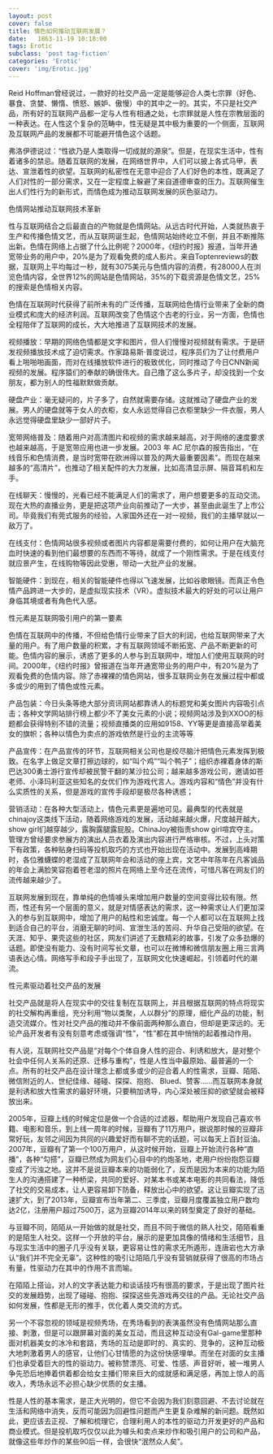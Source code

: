 ```yaml
---
layout: post
cover: false
title: 情色如何推动互联网发展？
date:   1863-11-19 10:18:00
tags: Erotic
subclass: 'post tag-fiction'
categories: 'Erotic'
cover: 'img/Erotic.jpg'
---
```


Reid Hoffman曾经说过，一款好的社交产品一定是能够迎合人类七宗罪（好色、暴食、贪婪、懒惰、愤怒、嫉妒、傲慢）中的其中之一的。其实，不只是社交产品，所有好的互联网产品都一定与人性有相通之处，七宗罪就是人性在宗教层面的一种表达。在人性这个复杂的范畴中，性无疑是其中极为重要的一个侧面，互联网及互联网产品的发展都不可能避开情色这个话题。

弗洛伊德说过：“性欲乃是人类取得一切成就的源泉”。但是，在现实生活中，性有着诸多的禁忌。随着互联网的发展，在网络世界中，人们可以披上各式马甲，表达、宣泄着性的欲望。互联网的私密性在无意中迎合了人们好色的本性，既满足了人们对性的一部分需求，又在一定程度上躲避了来自道德审查的压力。互联网催生出人们性行为的新形式，而情色成为推动互联网发展的灰色驱动力。

色情网站推动互联网技术革新

性与互联网结合之后最直白的产物就是色情网站。从远古时代开始，人类就热衷于生产和传播色情文艺，而从互联网诞生起，色情网站始终屹立不倒，并且不断推陈出新。色情在网络上占据了什么比例呢？2000年，《纽约时报》报道，当年开通宽带业务的用户中，20%是为了观看免费的成人影片。来自Toptenreviews的数据，互联网上平均每过一秒，就有3075美元与色情内容的消费，有28000人在浏览色情内容，全世界12%的网站是色情网站，35%的下载资源是色情文艺，25%的搜索是色情相关内容。

色情在互联网时代获得了前所未有的广泛传播，互联网给色情行业带来了全新的商业模式和庞大的经济利润。互联网改变了色情这个古老的行业，另一方面，色情也全程陪伴了互联网的成长，大大地推进了互联网技术的发展。

视频播放：早期的网络色情都是文字和图片，但人们慢慢对视频就有需求。于是研发视频播放技术成了迫切需求。作家路易斯·普度说过，程序员们为了让付费用户看上啪啪啪画面，而对在线播放软件进行的极致优化，同时推动了今日CNN新闻视频的发展。程序猿们的奉献的确很伟大。自己撸了这么多片子，却没找到一个女朋友，都为别人的性福默默做贡献。

硬盘产业：毫无疑问的，片子多了，自然就需要存储。这就推动了硬盘产业的发展。男人的硬盘就等于女人的衣柜，女人永远觉得自己衣柜里缺少一件衣服，男人永远觉得硬盘里缺少一部好片子。

宽带网络普及：随着用户对高清图片和视频的需求越来越高，对于网络的速度要求也越来越高，于是宽带应用也进一步发展。2003 年 AC 尼尔森的报告指出，“在线音乐和色情消费，是当时宽带在欧洲得以普及的两大最重要因素”。而现在越来越多的“高清片”，也推动了相关配件的大力发展，比如高清显示屏、隔音耳机和左手。

在线聊天：慢慢的，光看已经不能满足人们的需求了，用户想要更多的互动交流。现在大热的直播业务，更是把这项产业向前推动了一大步，甚至由此诞生了上市公司。毕竟我们有莞式服务的经验，人家国外还在一对一视频，我们的主播早就以一敌万了。

在线支付：色情网站很多视频或者图片内容都是需要付费的，如何让用户在大脑充血时快速的看到他们最想要的东西而不等待，就成了一个刚性需求。于是在线支付就应景产生，在线购物等因此受惠，带动一大批产业的发展。

智能硬件：到现在，相关的智能硬件也得以飞速发展，比如谷歌眼镜。而真正令色情产品跨进一大步的，是虚拟现实技术（VR）。虚拟技术最大的好处的可以让用户身临其境或者有角色代入感。

性元素是互联网吸引用户的第一要素

色情在互联网中的传播，不但给色情行业带来了巨大的利润，也给互联网带来了大量的用户。有了用户数量的积累，才有互联网领域不断拓宽、产品不断更新的可能。色情内容的展示，诱惑了更多的人参与到互联网中，增加人们使用互联网的时间。2000年，《纽约时报》曾报道在当年开通宽带业务的用户中，有20%是为了观看免费的色情内容。除了赤裸裸的情色网站，很多互联网业务在发展过程中都或多或少的用到了情色或性元素。

产品包装：今日头条等绝大部分资讯网站都靠诱人的标题党和美女图片内容吸引点击；各种文学网站排行榜上都少不了美女元素的小说；视频网站涉及到XXOO的标题都会获得特别不错的流量；视频直播类的应用如9158、YY等更是直接高举着美女的旗帜；各种以情色为卖点的游戏依然是行业的主流等等

产品宣传：在产品宣传的环节，互联网相关公司也是绞尽脑汁把情色元素发挥到极致。在名字上做足文章打擦边球的，如“叫个鸡”“叫个鸭子”；组织赤裸着身体的斯巴达300勇士游行宣传却被民警干翻的某沙拉公司；越来越多游戏公司，邀请如苍老师、小泽玛利亚这些知名的女优们作为游戏代言人。游戏内容和“情色”并没有什么实质性的关系，但是游戏的宣传手段却是极尽各种诱惑；

营销活动：在各种大型活动上，情色元素更是遍地可见。最典型的代表就是chinajoy这类线下活动，随着网络游戏的发展，活动越来越火爆，尺度越开越大，show girl们越穿越少，露胸露腿露屁股。ChinaJoy被指责show girl喧宾夺主。管理方曾经要求参展方的演出人员衣着及演出内容进行严格审核。不过，上头对策下有政策，各种贴身扫码等投机取巧的方式也开始出现在活动中。发展到高峰期时，各位雅蠛蝶的老湿成了互联网年会和活动的座上宾，文艺中年陈年在凡客诚品的年会上满脸笑容抱着苍老湿的照片在网络上至今还在流传，可惜凡客在网友们的流传越来越少了。

互联网发展到现在，靠单纯的色情噱头来增加用户数量的空间变得比较有限。然而，性还有另一个层面的意义，就是对情感表达的需求，这一种需求让人们更加深入的参与到互联网中，增加了用户的粘性和忠诚度。每一个人都可以在互联网上找到适合自己的平台，消磨无聊的时间、宣泄生活的苦闷、升华自己受阻的欲望。在天涯、知乎、果壳这些的社区，网友们讲述了无数精彩的故事，引发了众多劲爆的话题。即使没有能力、没有时间写长文章，也可以在微博和微信朋友圈上用三言两语表达心情。网络写手和段子手出现了，互联网文化快速崛起，引领着时代的潮流。

性元素驱动着社交产品的发展

社交产品就是将人在现实中的交往复制在互联网上，并且根据互联网的特点将现实的社交解构再重组，充分利用“物以类聚，人以群分”的原理，细化产品的功能，制造交流媒介。性对社交产品的推动并不像前面两种那么直白，但却是更深远的。无论产品开发者有没有刻意考虑或强调“性”，“性”都在其中悄悄的起着推动作用。

有人说，互联网社交产品是“对每个个体自身人性的迎合、利诱和放大，是对整个社会中任何人关系的还原、迁移与重构”，性是人性当中最原始、最普遍的一个点。所有的社交产品在设计理念上都或多或少的迎合着人的性需求，豆瓣、陌陌、微信附近的人、世纪佳缘、碰碰、探探、抱抱、 Blued、赞客……而互联网本身就是利诱和放大性需求的最好环境，只要稍加诱导，内心深处被压抑的欲望就会被释放出来。

2005年，豆瓣上线的时候定位是做一个合适的过滤器，帮助用户发现自己喜欢书籍、电影和音乐，到上线一周年的时候，豆瓣有了11万用户，据说那时候的豆瓣非常好玩，友邻之间因为共同的兴趣爱好而有聊不完的话题，可以每天上百封豆油。2007年，豆瓣有了第一个100万用户，从这时候开始，豆瓣上开始流行各种“直播”，各种“勾搭”，豆瓣已然成为网友们心目中的约炮圣地，老用户纷纷抱怨豆瓣变成了污浊之地。这并不是说豆瓣本来的功能弱化了，反而是因为本来的功能为陌生人的沟通搭建了一种桥梁，共同的爱好、对某本书或某本电影的共同看法，降低了社交的交易成本，让人更容易卸下防备，释放出心中的欲望。这让豆瓣实现了迅速扩大，到了2013年，豆瓣宣布当年第二、三季度，豆瓣月度覆盖独立用户数均达2亿，注册用户超过7500万，这为豆瓣2014年以来的转型奠定了良好的基础。

与豆瓣不同，陌陌从一开始做的就是社交，而且不同于微信的熟人社交，陌陌看重的是陌生人社交。这样一个开放的平台，展示的是更加具像的情绪和生活细节，且与现实生活中的圈子几乎没有关联，更容易让性的需求无所遁形，连唐岩也大方承认“我们并不完全无辜”。这种性的吸引让陌陌几乎没有营销就获得了很高的市场占有量，性驱动力在其中的作用不言而喻。

在陌陌上搭讪，对人的文字表达能力和谈话技巧有很高的要求，于是出现了图片社交的发展趋势，出现了碰碰、抱抱、探探这些先游戏再交往的产品。无论社交产品如何发展，性都是无形的推手，优化着人类交流的方式。

另一个不容忽视的领域是视频秀场，在秀场看到的表演虽然没有色情网站那么直接、刺激，但是可以跟屏幕对面的美女互动，而且这种互动没有Gal-game里那种面对机器美女的冰冷和套路，秀场的互动是即时的、真实的、竞争的，这种互动极大地刺激着男人的感官，让他们心甘情愿的为这份快感埋单。而坐在对面的女主播们也承受着巨大的性的驱动力。被称赞漂亮、可爱、性感、声音好听，被一堆男人争先恐后地捧着供着都会给女主播们带来巨大的成就感和满足感，再加上惊人的高收入，秀场永远不必担心缺少优质的女主播。

性是人性的基本需求，是正大光明的，但它不会因为我们刻意回避、不去讨论就在生活和网络中消失，反而可能因为回避性问题而产生更复杂难解的新问题。既然如此，更应该去正视、了解和梳理它，合理利用人的本性的驱动力开发更好的产品和商业模式。但是投机取巧仅仅以此为噱头和卖点来炒作和吸引用户的公司和产品，就像这些年炒作的某些90后一样，会很快“泯然众人矣”。
